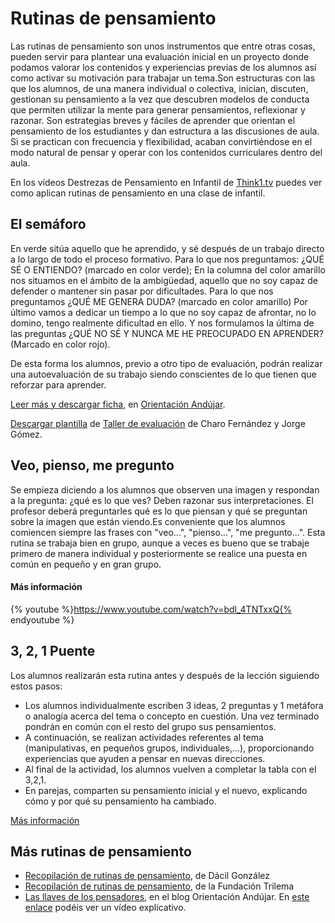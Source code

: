
# Rutinas de pensamiento

Las rutinas de pensamiento son unos instrumentos que entre otras cosas, pueden servir para plantear una evaluación inicial en un proyecto donde podamos valorar los contenidos y experiencias previas de los alumnos así como activar su motivación para trabajar un tema.Son estructuras con las que los alumnos, de una manera individual o colectiva, inician, discuten, gestionan su pensamiento a la vez que descubren modelos de conducta que permiten utilizar la mente para generar pensamientos, reflexionar y razonar. Son estrategias breves y fáciles de aprender que orientan el pensamiento de los estudiantes y dan estructura a las discusiones de aula. Si se practican con frecuencia y flexibilidad, acaban convirtiéndose en el modo natural de pensar y operar con los contenidos curriculares dentro del aula.

En los vídeos Destrezas de Pensamiento en Infantil de [Think1.tv](http://www.think1.tv/) puedes ver como aplican rutinas de pensamiento en una clase de infantil.

## El semáforo

En verde sitúa aquello que he aprendido, y sé después de un trabajo directo a lo largo de todo el proceso formativo. Para lo que nos preguntamos: ¿QUÉ SÉ O ENTIENDO? (marcado en color verde); En la columna del color amarillo nos situamos en el ámbito de la ambigüedad, aquello que no soy capaz de defender o mantener sin pasar por dificultades. Para lo que nos preguntamos ¿QUÉ ME GENERA DUDA? (marcado en color amarillo) Por último vamos a dedicar un tiempo a lo que no soy capaz de afrontar, no lo domino, tengo realmente dificultad en ello. Y nos formulamos la última de las preguntas ¿QUÉ NO SÉ Y NUNCA ME HE PREOCUPADO EN APRENDER? (Marcado en color rojo).

De esta forma los alumnos, previo a otro tipo de evaluación, podrán realizar una autoevaluación de su trabajo siendo conscientes de lo que tienen que reforzar para aprender.

[Leer más y descargar ficha](http://www.orientacionandujar.es/2014/02/19/organizador-grafico-para-la-rutina-de-pensamiento-el-semaforo/), en [Orientación Andújar](http://www.orientacionandujar.es/).

[Descargar plantilla](https://raw.githubusercontent.com/catedu/abp/master/img/RP_organizador_semaforo_itic.pdf) de [Taller de evaluación](http://yalocin.wix.com/evaluacion) de Charo Fernández y Jorge Gómez.

## Veo, pienso, me pregunto

Se empieza diciendo a los alumnos que observen una imagen y respondan a la pregunta: ¿qué es lo que ves? Deben razonar sus interpretaciones. El profesor deberá preguntarles qué es lo que piensan y qué se preguntan sobre la imagen que están viendo.Es conveniente que los alumnos comiencen siempre las frases con "veo...", "pienso...", "me pregunto...". Esta rutina se trabaja bien en grupo, aunque a veces es bueno que se trabaje primero de manera individual y posteriormente se realice una puesta en común en pequeño y en gran grupo.

#### Más información 

{% youtube %}https://www.youtube.com/watch?v=bdl_4TNTxxQ{% endyoutube %}

## 3, 2, 1 Puente

Los alumnos realizarán esta rutina antes y después de la lección siguiendo estos pasos:

- Los alumnos individualmente escriben 3 ideas, 2 preguntas y 1 metáfora o analogía acerca del tema o concepto en cuestión. Una vez terminado pondrán en común con el resto del grupo sus pensamientos.
- A continuación, se realizan actividades referentes al tema (manipulativas, en pequeños grupos, individuales,...), proporcionando experiencias que ayuden a pensar en nuevas direcciones.
- Al final de la actividad, los alumnos vuelven a completar la tabla con el 3,2,1.
- En parejas, comparten su pensamiento inicial y el nuevo, explicando cómo y por qué su pensamiento ha cambiado.

[Más información](http://formacion.intef.es/mod/forum/view.php?id=23923)

## Más rutinas de pensamiento

- [Recopilación de rutinas de pensamiento](http://checkthis.com/user/dacilgonz), de Dácil González
- [Recopilación de rutinas de pensamiento](http://www.slideshare.net/FundacionTrilema/presentations), de la Fundación Trilema
- [Las llaves de los pensadores](http://www.orientacionandujar.es/2013/06/12/rutinas-de-pensamiento-las-llaves-de-los-pensadores-thinkers-keys/), en el blog Orientación Andújar. En [este enlace](http://www.think1.tv/videoteca/es/index/0-44/rutinas-de-pensamiento-llaves-de-pensamiento-educadoras-docentes-estudiantes) podéis ver un vídeo explicativo.
